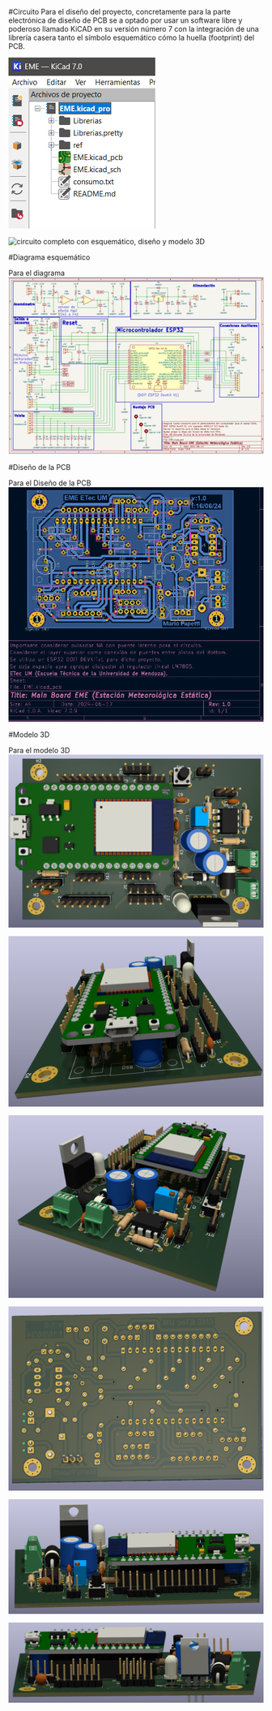 #Circuito
Para el diseño del proyecto, concretamente para la parte electrónica de diseño de PCB se a optado por usar un software libre y poderoso llamado KiCAD en su versión número 7 con la integración de una librería casera tanto el símbolo esquemático cómo la huella (footprint) del PCB.

![Estación de trabajo KiCAD7.0](<ref/img-v1/workStation.png>)

![circuito completo con esquemático, diseño y modelo 3D](<ref/img-v1/MainBoard-v1.png.png>)



#Diagrama esquemático

Para el diagrama 
![Diagrama esquemático](<ref/img-v1/SchematicMainBoard-v1.png>)


#Diseño de la PCB

Para el Diseño de la PCB
![Diagrama esquemático](<ref/img-v1/CircuitMainBoard-v1.png>)


#Modelo 3D

Para el modelo 3D 
![Modelo 3D](<ref/img-v1/Captura de pantalla 2024-06-17 162131.png>)

![Modelo 3D](<ref/img-v1/Captura de pantalla 2024-06-17 162224.png>)

![Modelo 3D](<ref/img-v1/Captura de pantalla 2024-06-17 162252.png>)

![Modelo 3D](<ref/img-v1/Captura de pantalla 2024-06-17 162412.png>)

![Modelo 3D](<ref/img-v1/Captura de pantalla 2024-06-17 162507.png>)

![Modelo 3D](<ref/img-v1/Captura de pantalla 2024-06-17 162602.png>)